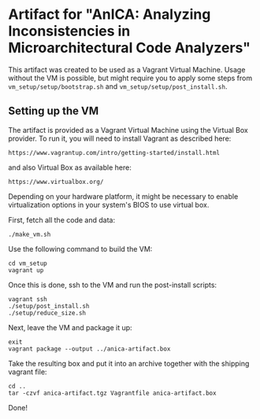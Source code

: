 # Artifact for "AnICA: Analyzing Inconsistencies in Microarchitectural Code Analyzers"

This artifact was created to be used as a Vagrant Virtual Machine.
Usage without the VM is possible, but might require you to apply some steps from `vm_setup/setup/bootstrap.sh` and `vm_setup/setup/post_install.sh`.

## Setting up the VM

The artifact is provided as a Vagrant Virtual Machine using the Virtual Box
provider. To run it, you will need to install Vagrant as described here:

    https://www.vagrantup.com/intro/getting-started/install.html

and also Virtual Box as available here:

    https://www.virtualbox.org/

Depending on your hardware platform, it might be necessary to enable
virtualization options in your system's BIOS to use virtual box.

First, fetch all the code and data:
```
./make_vm.sh
```

Use the following command to build the VM:
```
cd vm_setup
vagrant up
```

Once this is done, ssh to the VM and run the post-install scripts:
```
vagrant ssh
./setup/post_install.sh
./setup/reduce_size.sh
```

Next, leave the VM and package it up:
```
exit
vagrant package --output ../anica-artifact.box
```

Take the resulting box and put it into an archive together with the shipping
vagrant file:
```
cd ..
tar -czvf anica-artifact.tgz Vagrantfile anica-artifact.box
```

Done!

